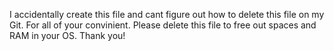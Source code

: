 I accidentally create this file and cant figure out how to delete this file on my Git.
For all of your convinient. Please delete this file to free out spaces and RAM in your OS. Thank you! 
